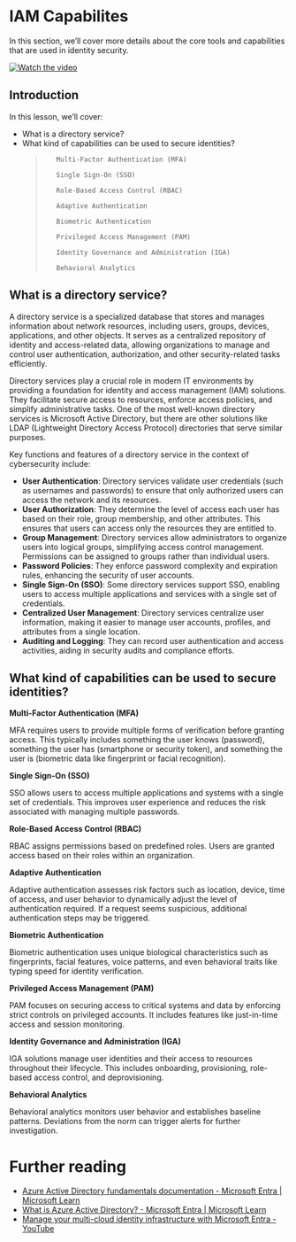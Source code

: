 # IAM Capabilites

In this section, we’ll cover more details about the core tools and capabilities that are used in identity security.

[![Watch the video](images/2-3_placeholder.png)](https://learn-video.azurefd.net/vod/player?id=330158a0-95ef-434b-b308-6fc41eab4bd5)

## Introduction

In this lesson, we’ll cover:

- What is a directory service?
- What kind of capabilities can be used to secure identities?
  >        Multi-Factor Authentication (MFA)
  >
  >        Single Sign-On (SSO)
  >
  >        Role-Based Access Control (RBAC)
  >
  >        Adaptive Authentication
  >
  >        Biometric Authentication
  >
  >        Privileged Access Management (PAM)
  >
  >        Identity Governance and Administration (IGA)
  >
  >        Behavioral Analytics

## What is a directory service?

A directory service is a specialized database that stores and manages information about network resources, including users, groups, devices, applications, and other objects. It serves as a centralized repository of identity and access-related data, allowing organizations to manage and control user authentication, authorization, and other security-related tasks efficiently.

Directory services play a crucial role in modern IT environments by providing a foundation for identity and access management (IAM) solutions. They facilitate secure access to resources, enforce access policies, and simplify administrative tasks. One of the most well-known directory services is Microsoft Active Directory, but there are other solutions like LDAP (Lightweight Directory Access Protocol) directories that serve similar purposes.

Key functions and features of a directory service in the context of cybersecurity include:

- **User Authentication**: Directory services validate user credentials (such as usernames and passwords) to ensure that only authorized users can access the network and its resources.
- **User Authorization**: They determine the level of access each user has based on their role, group membership, and other attributes. This ensures that users can access only the resources they are entitled to.
- **Group Management**: Directory services allow administrators to organize users into logical groups, simplifying access control management. Permissions can be assigned to groups rather than individual users.
- **Password Policies**: They enforce password complexity and expiration rules, enhancing the security of user accounts.
- **Single Sign-On (SSO)**: Some directory services support SSO, enabling users to access multiple applications and services with a single set of credentials.
- **Centralized User Management**: Directory services centralize user information, making it easier to manage user accounts, profiles, and attributes from a single location.
- **Auditing and Logging**: They can record user authentication and access activities, aiding in security audits and compliance efforts.

## What kind of capabilities can be used to secure identities?

**Multi-Factor Authentication (MFA)**

MFA requires users to provide multiple forms of verification before granting access. This typically includes something the user knows (password), something the user has (smartphone or security token), and something the user is (biometric data like fingerprint or facial recognition).

**Single Sign-On (SSO)**

SSO allows users to access multiple applications and systems with a single set of credentials. This improves user experience and reduces the risk associated with managing multiple passwords.

**Role-Based Access Control (RBAC)**

RBAC assigns permissions based on predefined roles. Users are granted access based on their roles within an organization.

**Adaptive Authentication**

Adaptive authentication assesses risk factors such as location, device, time of access, and user behavior to dynamically adjust the level of authentication required. If a request seems suspicious, additional authentication steps may be triggered.

**Biometric Authentication**

Biometric authentication uses unique biological characteristics such as fingerprints, facial features, voice patterns, and even behavioral traits like typing speed for identity verification.

**Privileged Access Management (PAM)**

PAM focuses on securing access to critical systems and data by enforcing strict controls on privileged accounts. It includes features like just-in-time access and session monitoring.

**Identity Governance and Administration (IGA)**

IGA solutions manage user identities and their access to resources throughout their lifecycle. This includes onboarding, provisioning, role-based access control, and deprovisioning.

**Behavioral Analytics**

Behavioral analytics monitors user behavior and establishes baseline patterns. Deviations from the norm can trigger alerts for further investigation.

# Further reading

- <a href="https://learn.microsoft.com/azure/active-directory/fundamentals/?WT.mc_id=academic-96948-sayoung" target="_blank">Azure Active Directory fundamentals documentation - Microsoft Entra | Microsoft Learn</a>
- <a href="https://learn.microsoft.com/azure/active-directory/fundamentals/whatis?WT.mc_id=academic-96948-sayoung" target="_blank">What is Azure Active Directory? - Microsoft Entra | Microsoft Learn</a>
- <a href="https://www.youtube.com/watch?v=9qQiq3wTS2Y&list=PLXtHYVsvn_b_gtX1-NB62wNervQx1Fhp4&index=18" target="_blank">Manage your multi-cloud identity infrastructure with Microsoft Entra - YouTube</a>
